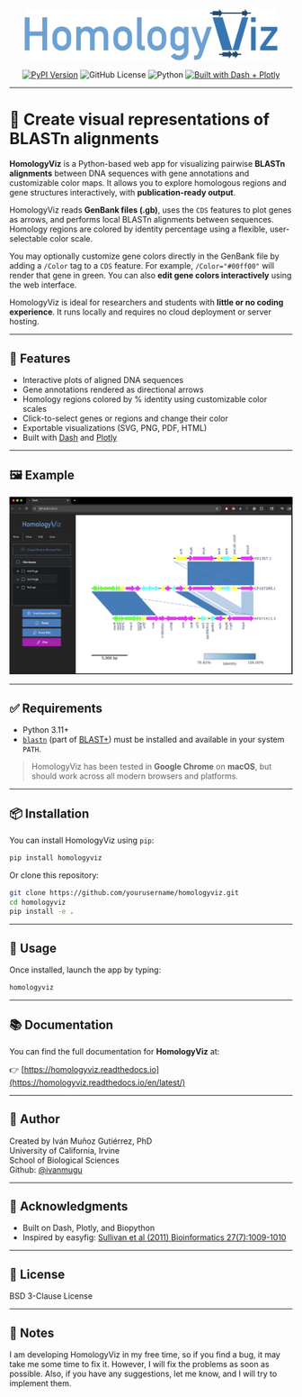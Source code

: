 <p align="center">
   <img src="https://raw.githubusercontent.com/ivanmugu/homologyviz/refs/heads/main/src/homologyviz/assets/logo.png" alt="HomologyViz" width="450">
</p>

<div align="center">

[![PyPI Version](https://img.shields.io/pypi/v/homologyviz)](https://pypi.org/project/homologyviz/)
![GitHub License](https://img.shields.io/github/license/ivanmugu/homologyviz)
![Python](https://img.shields.io/badge/python-3.11-blue.svg)
[![Built with Dash + Plotly](https://img.shields.io/badge/Built%20with-Dash%20%2B%20Plotly-1f6feb?logo=plotly&logoColor=white)](https://dash.plotly.com/)

</div>

---

# 🧬 Create visual representations of BLASTn alignments

**HomologyViz** is a Python-based web app for visualizing pairwise **BLASTn alignments** between DNA sequences with gene annotations and customizable color maps. It allows you to explore homologous regions and gene structures interactively, with **publication-ready output**.

HomologyViz reads **GenBank files (.gb)**, uses the `CDS` features to plot genes as arrows, and performs local BLASTn alignments between sequences. Homology regions are colored by identity percentage using a flexible, user-selectable color scale.

You may optionally customize gene colors directly in the GenBank file by adding a `/Color` tag to a `CDS` feature. For example, `/Color="#00ff00"` will render that gene in green. You can also **edit gene colors interactively** using the web interface.

HomologyViz is ideal for researchers and students with **little or no coding experience**. It runs locally and requires no cloud deployment or server hosting.

---

## 🚀 Features

- Interactive plots of aligned DNA sequences
- Gene annotations rendered as directional arrows
- Homology regions colored by % identity using customizable color scales
- Click-to-select genes or regions and change their color
- Exportable visualizations (SVG, PNG, PDF, HTML)
- Built with [Dash](https://dash.plotly.com/) and [Plotly](https://plotly.com/python/)

---

## 🖼 Example

<p align="center">
   <img src="https://raw.githubusercontent.com/ivanmugu/homologyviz/refs/heads/main/src/homologyviz/images/HomologyViz_app.png" alt="HomologyViz" width="600">
</p>

---

## ✅ Requirements

- Python 3.11+
- [`blastn`](https://www.ncbi.nlm.nih.gov/books/NBK569861/) (part of [BLAST+](https://blast.ncbi.nlm.nih.gov/Blast.cgi?PAGE_TYPE=BlastDocs&DOC_TYPE=Download)) must be installed and available in your system `PATH`.

> HomologyViz has been tested in **Google Chrome** on **macOS**, but should work across all modern browsers and platforms.

---

## 📦 Installation

You can install HomologyViz using `pip`:

```bash
pip install homologyviz
```

Or clone this repository:

```bash
git clone https://github.com/yourusername/homologyviz.git
cd homologyviz
pip install -e .
```

---

## 🧪 Usage

Once installed, launch the app by typing:

```bash
homologyviz
```

---

## 📚 Documentation

You can find the full documentation for **HomologyViz** at:

👉 [https://homologyviz.readthedocs.io](https://homologyviz.readthedocs.io/en/latest/)

---

## 👤 Author

Created by Iván Muñoz Gutiérrez, PhD<br>
University of California, Irvine<br>
School of Biological Sciences<br>
Github: [@ivanmugu](https://github.com/ivanmugu)

---

## 🙏 Acknowledgments

- Built on Dash, Plotly, and Biopython
- Inspired by easyfig: [Sullivan et al (2011) Bioinformatics 27(7):1009-1010](https://academic.oup.com/bioinformatics/article/27/7/1009/230508)

---

## 📄 License

BSD 3-Clause License

---

## 📝 Notes

I am developing HomologyViz in my free time, so if you find a bug, it may take me some time to fix it. However, I will fix the problems as soon as possible. Also, if you have any suggestions, let me know, and I will try to implement them.
